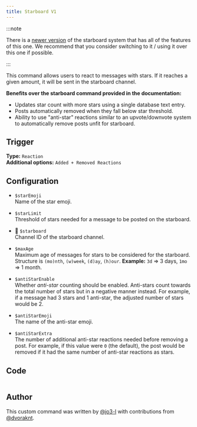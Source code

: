 ```yaml
---
title: Starboard V1
---
```


:::note

There is a [newer version](starboard/v2/overview) of the starboard system that has all of the features of this one. We recommend that you consider switching to it / using it over this one if possible.

:::

This command allows users to react to messages with stars. If it reaches a given amount, it will be sent in the starboard channel.

**Benefits over the starboard command provided in the documentation:**

- Updates star count with more stars using a single database text entry.
- Posts automatically removed when they fall below star threshold.
- Ability to use "anti-star" reactions similar to an upvote/downvote system to automatically remove posts unfit for starboard.

## Trigger

**Type:** `Reaction`<br />
**Additional options:** `Added + Removed Reactions`

## Configuration

- `$starEmoji`<br />
  Name of the star emoji.

- `$starLimit`<br />
  Threshold of stars needed for a message to be posted on the starboard.

- 📌 `$starboard`<br />
  Channel ID of the starboard channel.

- `$maxAge`<br />
  Maximum age of messages for stars to be considered for the starboard. Structure is `(mo)nth`, `(w)week`, `(d)ay`, `(h)our`.
  **Example:** `3d` => 3 days, `1mo` => 1 month.

- `$antiStarEnable`<br />
  Whether _anti-star_ counting should be enabled. Anti-stars count towards the total number of stars but in a negative manner instead. For example, if a message had 3 stars and 1 anti-star, the adjusted number of stars would be 2.

- `$antiStarEmoji`<br />
  The name of the anti-star emoji.

- `$antiStarExtra`<br />
  The number of additional anti-star reactions needed before removing a post. For example, if this value were `0` (the default), the post would be removed if it had the same number of anti-star reactions as stars.

## Code

```gotmpl file=../../../../../src/fun/starboard/v1/starboard.go.tmpl

```

## Author

This custom command was written by [@jo3-l](https://github.com/jo3-l) with contributions from [@dvoraknt](https://github.com/dvoraknt).
